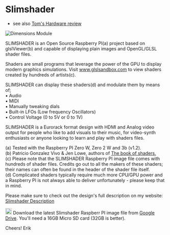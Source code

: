 # Slimshader

- see also <a href="https://www.tomshardware.com/news/raspberry-pi-slimshader" target="_blank">Tom's Hardware review</a>

![Dimensions Module](https://www.erikoostveen.co.uk/assets/img/portfolio/item-2-github.jpg)

SLIMSHADER is an Open Source Raspberry PI(a) project based on glslViewer(b) and capable of displaying plain images and OpenGL/GLSL shader files.

Shaders are small programs that leverage the power of the GPU to display modern graphics simulations. Visit <a href="https://glslsandbox.com/" target="_blank">www.glslsandbox.com</a> to view shaders created by hundreds of artists(c).

SLIMSHADER can display these shaders(d) and modulate them by means of;
<br/>&#9642; Audio
<br/>&#9642; MIDI
<br/>&#9642; Manually tweaking dials
<br/>&#9642; Built-in LFOs (Low frequency Oscillators)
<br/>&#9642; Control Voltage (0 to 5V or 0 to 1V)

SLIMSHADER is a Eurorack format design with HDMI and Analog video output for people who like to add visuals to their music, for video-synth enthusiasts or anyone looking to learn and play with shaders files.

(a) Tested with the Raspberry PI Zero W, Zero 2 W and 3b (v1.2).
<br>(b) Patricio Gonzalez Vivo & Jen Lowe, authors of <a href="https://www.thebookofshaders.com" target="_blank">The book of shaders.</a>
<br>(c) Please note that the SLIMSHADER Raspberry PI image file comes with hundreds of shader files. Credits go out to all the makers of these shaders; their names can often be found in the header of the shader file itself.
<br>(d) Complicated shaders typically require much more CPU/GPU power and a Raspberry PI is not always able to deliver unfortunately - please keep that in mind.

Please make sure to check out the design's full description on my website: <a href="https://www.erikoostveen.co.uk/Slimshader.html" target="_blank">Slimshader Description</a> 

<img src="https://www.erikoostveen.co.uk/assets/img/Slimshader/GoogleDrive.png" width="20px"> Download the latest Slimshader Raspberr PI image file from <a href="https://drive.google.com/file/d/1-VUyqAdPOpiMU_NdpTlby4GkcqKl4PHb/view?usp=sharing" target="_blank">Google Drive</a>. You'll need a 16GB Micro SD card (32GB is better).

Cheers! Erik
